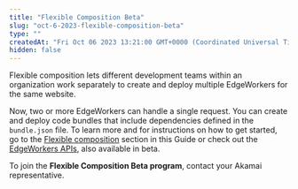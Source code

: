 ```yaml
---
title: "Flexible Composition Beta"
slug: "oct-6-2023-flexible-composition-beta"
type: ""
createdAt: "Fri Oct 06 2023 13:21:00 GMT+0000 (Coordinated Universal Time)"
hidden: false
---
```

Flexible composition lets different development teams within an organization work separately to create and deploy multiple EdgeWorkers for the same website.

Now, two or more EdgeWorkers can handle a single request. You can create and deploy code bundles that include dependencies defined in the `bundle.json` file. To learn more and for instructions on how to get started, go to the [Flexible composition](doc:flexible-composition) section in this Guide or check out the [EdgeWorkers APIs](ref:get-revisions), also available in beta.

To join the **Flexible Composition Beta program**, contact your Akamai representative.